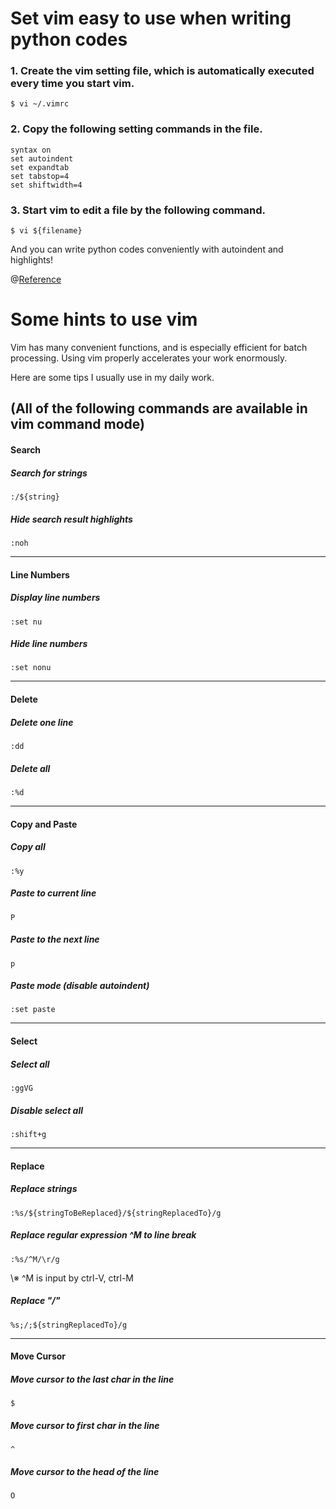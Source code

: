 # Set vim easy to use when writing python codes

### 1. Create the vim setting file, which is automatically executed every time you start vim.
```
$ vi ~/.vimrc
```

### 2. Copy the following setting commands in the file.
```
syntax on
set autoindent
set expandtab
set tabstop=4
set shiftwidth=4
```

### 3. Start vim to edit a file by the following command.
```
$ vi ${filename}
```
And you can write python codes conveniently with autoindent and highlights!

@[Reference](https://okuzawats.com/vim-syntax-highlighting-20150730/)

# Some hints to use vim

Vim has many convenient functions, and is especially efficient for batch processing.
Using vim properly accelerates your work enormously.

Here are some tips I usually use in my daily work.

(All of the following commands are available in vim command mode)
---
#### Search
##### Search for strings
```
:/${string}
```
##### Hide search result highlights
```
:noh
```

---
#### Line Numbers
##### Display line numbers
```
:set nu
```
##### Hide line numbers
```
:set nonu
```
---
#### Delete
##### Delete one line
```
:dd
```
##### Delete all
```
:%d
```
---
#### Copy and Paste
##### Copy all
```
:%y
```
##### Paste to current line
```
P
```
##### Paste to the next line
```
p
```
##### Paste mode (disable autoindent)
```
:set paste
```
---
#### Select
##### Select all
```
:ggVG
```
##### Disable select all
```
:shift+g
```
---
#### Replace
##### Replace strings
```
:%s/${stringToBeReplaced}/${stringReplacedTo}/g
```
##### Replace regular expression ^M to line break
```
:%s/^M/\r/g
```
\※ ^M is input by ctrl-V, ctrl-M
##### Replace "/"
```
%s;/;${stringReplacedTo}/g
```
---
#### Move Cursor
##### Move cursor to the last char in the line
```
$
```
##### Move cursor to first char in the line
```
^
```
##### Move cursor to the head of the line
```
O
```
